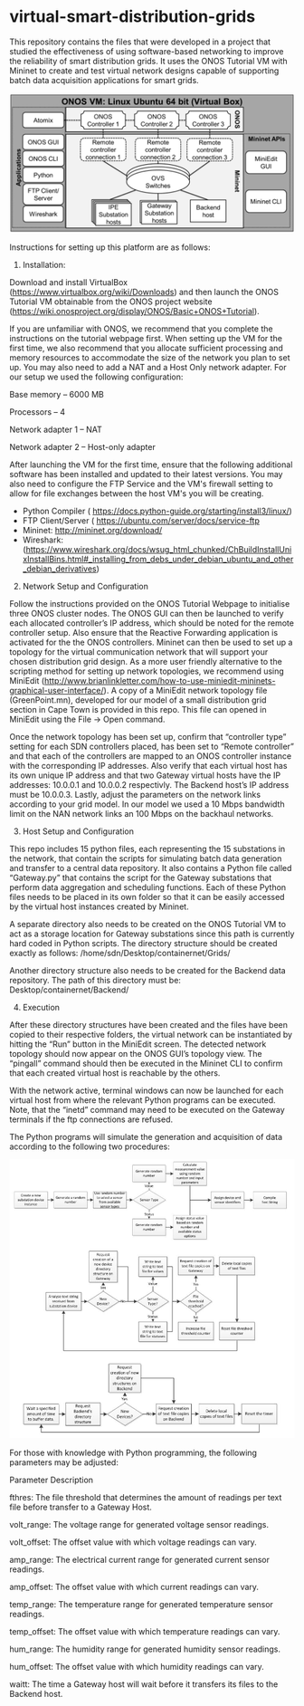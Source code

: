 # virtual-smart-distribution-grids
This repository contains the files that were developed in a project that studied the effectiveness of using software-based networking to improve the reliability of smart distribution grids. It uses the ONOS Tutorial VM with Mininet to create and test virtual network designs capable of supporting batch data acquisition applications for smart grids. 

![alt text](https://github.com/gerhard-brown/virtual-smart-distribution-grids/blob/main/Platform.png?raw=true)

Instructions for setting up this platform are as follows:

1.	Installation:

Download and install VirtualBox (https://www.virtualbox.org/wiki/Downloads) and then launch the ONOS Tutorial VM obtainable from the ONOS project website (https://wiki.onosproject.org/display/ONOS/Basic+ONOS+Tutorial).  

If you are unfamiliar with ONOS, we recommend that you complete the instructions on the tutorial webpage first. When setting up the VM for the first time, we also recommend that you allocate sufficient processing and memory resources to accommodate the size of the network you plan to set up. You may also need to add a NAT and a Host Only network adapter. For our setup we used the following configuration:

Base memory – 6000 MB

Processors – 4

Network adapter 1 – NAT

Network adapter 2 – Host-only adapter


After launching the VM for the first time, ensure that the following additional software has been installed and updated to their latest versions. You may also need to configure the FTP Service and the VM's firewall setting to allow for file exchanges between the host VM's you will be creating. 

-	Python Compiler ( https://docs.python-guide.org/starting/install3/linux/)
-	FTP Client/Server ( https://ubuntu.com/server/docs/service-ftp
-	Mininet: http://mininet.org/download/
-	Wireshark:  (https://www.wireshark.org/docs/wsug_html_chunked/ChBuildInstallUnixInstallBins.html#_installing_from_debs_under_debian_ubuntu_and_other_debian_derivatives)

2.	Network Setup and Configuration

Follow the instructions provided on the ONOS Tutorial Webpage to initialise three ONOS cluster nodes. The ONOS GUI can then be launched to verify each allocated controller’s IP address, which should be noted for the remote controller setup. Also ensure that the Reactive Forwarding application is activated for the the ONOS controllers.
Mininet can then be used to set up a topology for the virtual communication network that will support your chosen distribution grid design. As a more user friendly alternative to the scripting method for setting up network topologies, we recommend using MiniEdit (http://www.brianlinkletter.com/how-to-use-miniedit-mininets-graphical-user-interface/).
A copy of a MiniEdit network topology file (GreenPoint.mn), developed for our model of a small distribution grid section in Cape Town is provided in this repo. This file can opened in MiniEdit using the File -> Open command. 

Once the network topology has been set up, confirm that “controller type” setting for each SDN controllers placed, has been set to “Remote controller” and that each of the controllers are mapped to an ONOS controller instance with the corresponding IP addresses. Also verify that each virtual host has its own unique IP address and that two Gateway virtual hosts have the IP addresses: 10.0.0.1 and 10.0.0.2 respectivly. The Backend host’s IP address must be 10.0.0.3. Lastly, adjust the parameters on the network links according to your grid model. In our model we used a 10 Mbps bandwidth limit on the NAN network links an 100 Mbps on the backhaul networks.

3.	Host Setup and Configuration

This repo includes 15 python files, each representing the 15 substations in the network, that contain the scripts for simulating batch data generation and transfer to a central data repository. It also contains a Python file called “Gateway.py” that contains the script for the Gateway substations that perform data aggregation and scheduling functions. Each of these Python files needs to be placed in its own folder so that it can be easily accessed by the virtual host instances created by Mininet. 

A separate directory also needs to be created on the ONOS Tutorial VM to act as a storage location for Gateway substations since this path is currently hard coded in Python scripts.  The directory structure should be created exactly as follows: /home/sdn/Desktop/containernet/Grids/

Another directory structure also needs to be created for the Backend data repository. The path of this directory must be:  Desktop/containernet/Backend/

4.	Execution

After these directory structures have been created and the files have been copied to their respective folders, the virtual network can be instantiated by hitting the “Run” button in the MiniEdit screen. The detected network topology should now appear on the ONOS GUI’s topology view. The “pingall” command should then be executed in the Mininet CLI to confirm that each created virtual host is reachable by the others. 

With the network active, terminal windows can now be launched for each virtual host from where the relevant Python programs can be executed.  Note, that the “inetd” command may need to be executed on the Gateway terminals if the ftp connections are refused.

The Python programs will simulate the generation and acquisition of data according to the following two procedures:

![alt text](https://github.com/gerhard-brown/virtual-smart-distribution-grids/blob/main/Python%20Procedures.JPG?raw=true)

For those with knowledge with Python programming, the following parameters may be adjusted:

Parameter	Description

fthres:	The file threshold that determines the amount of readings per text file before transfer to a Gateway Host.

volt_range:	The voltage range for generated voltage sensor readings.

volt_offset:	The offset value with which voltage readings can vary. 

amp_range:	The electrical current range for generated current sensor readings.

amp_offset:	The offset value with which current readings can vary. 

temp_range:	The temperature range for generated temperature sensor readings.

temp_offset:	The offset value with which temperature readings can vary. 

hum_range:	The humidity range for generated humidity sensor readings.

hum_offset:	The offset value with which humidity readings can vary. 

waitt:	The time a Gateway host will wait before it transfers its files to the Backend host.

 



